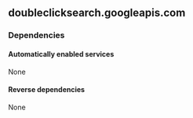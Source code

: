 ## doubleclicksearch.googleapis.com

### Dependencies

#### Automatically enabled services

None

#### Reverse dependencies

None
